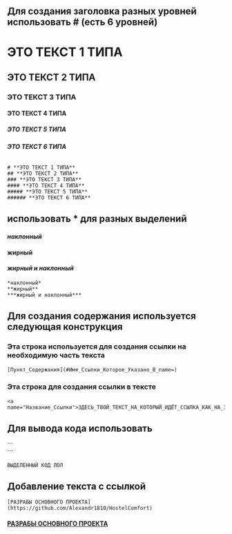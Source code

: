 ## Для создания заголовка разных уровней использовать # (есть 6 уровней)
# **ЭТО ТЕКСТ 1 ТИПА**
## **ЭТО ТЕКСТ 2 ТИПА**
### **ЭТО ТЕКСТ 3 ТИПА**
#### **ЭТО ТЕКСТ 4 ТИПА**
##### **ЭТО ТЕКСТ 5 ТИПА**
###### **ЭТО ТЕКСТ 6 ТИПА**
```
# **ЭТО ТЕКСТ 1 ТИПА**
## **ЭТО ТЕКСТ 2 ТИПА**
### **ЭТО ТЕКСТ 3 ТИПА**
#### **ЭТО ТЕКСТ 4 ТИПА**
##### **ЭТО ТЕКСТ 5 ТИПА**
###### **ЭТО ТЕКСТ 6 ТИПА**
```
## использовать * для разных выделений</a> 
#### *наклонный*
#### **жирный**
#### ***жирный и наклонный***
```
*наклонный*
**жирный**
***жирный и наклонный***
```
## Для создания содержания используется следующая конструкция  
### Эта строка используется для создания ссылки на необходимую часть текста
```
[Пункт_Содержания](#Имя_Ссылки_Которое_Указано_В_name=)
```
### Эта строка для создания ссылки в тексте
```
<a name="Название_Ссылки">ЗДЕСЬ_ТВОЙ_ТЕКСТ_НА_КОТОРЫЙ_ИДЁТ_ССЫЛКА_КАК_НА_ЗАГОЛОВОК</a> 
```
## Для вывода кода использовать
\```  
\```
```
ВЫДЕЛЕННЫЙ КОД ЛОЛ
```
## Добавление текста с ссылкой
```
[РАЗРАБЫ ОСНОВНОГО ПРОЕКТА](https://github.com/Alexandr1810/HostelComfort)
```
#### [РАЗРАБЫ ОСНОВНОГО ПРОЕКТА](https://github.com/Alexandr1810/HostelComfort)